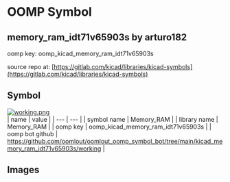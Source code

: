# OOMP Symbol  
## memory_ram_idt71v65903s  by arturo182  
  
oomp key: oomp_kicad_memory_ram_idt71v65903s  
  
source repo at: [https://gitlab.com/kicad/libraries/kicad-symbols](https://gitlab.com/kicad/libraries/kicad-symbols)  
## Symbol  
  
[![working.png](working_600.png)](working.png)  
| name | value | 
| --- | --- | 
| symbol name | Memory_RAM | 
| library name | Memory_RAM | 
| oomp key | oomp_kicad_memory_ram_idt71v65903s | 
| oomp bot github | https://github.com/oomlout/oomlout_oomp_symbol_bot/tree/main/kicad_memory_ram_idt71v65903s/working | 
## Images  
